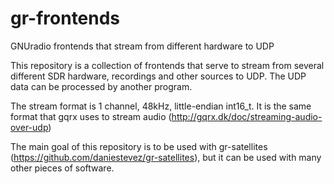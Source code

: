 # gr-frontends
GNUradio frontends that stream from different hardware to UDP

This repository is a collection of frontends that serve to stream from several
different SDR hardware, recordings and other sources to UDP. The UDP data can be
processed by another program.

The stream format is 1 channel, 48kHz, little-endian int16_t. It is the same
format that gqrx uses to stream audio
(http://gqrx.dk/doc/streaming-audio-over-udp)

The main goal of this repository is to be used with gr-satellites
(https://github.com/daniestevez/gr-satellites), but it can be used with many
other pieces of software.


